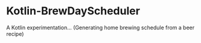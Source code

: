 # Kotlin-BrewDayScheduler
A Kotlin experimentation... (Generating home brewing schedule from a beer recipe)

